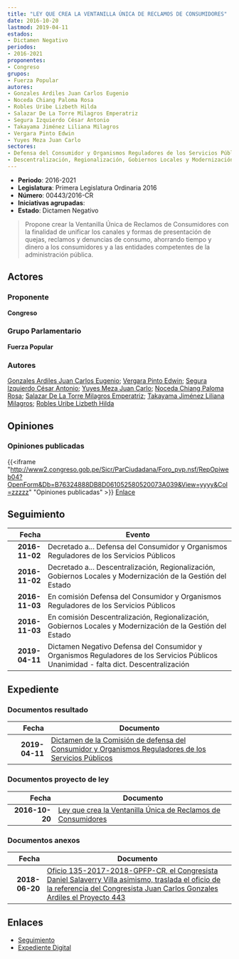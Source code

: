 ```yaml
---
title: "LEY QUE CREA LA VENTANILLA ÚNICA DE RECLAMOS DE CONSUMIDORES"
date: 2016-10-20
lastmod: 2019-04-11
estados:
- Dictamen Negativo
periodos:
- 2016-2021
proponentes:
- Congreso
grupos:
- Fuerza Popular
autores:
- Gonzales Ardiles Juan Carlos Eugenio
- Noceda Chiang Paloma Rosa
- Robles Uribe Lizbeth Hilda
- Salazar De La Torre Milagros Emperatriz
- Segura Izquierdo César Antonio
- Takayama Jiménez Liliana Milagros
- Vergara Pinto Edwin
- Yuyes Meza Juan Carlo
sectores:
- Defensa del Consumidor y Organismos Reguladores de los Servicios Públicos
- Descentralización, Regionalización, Gobiernos Locales y Modernización de la Gestión del Estado
---
```

- **Periodo**: 2016-2021
- **Legislatura**: Primera Legislatura Ordinaria 2016
- **Número**: 00443/2016-CR
- **Iniciativas agrupadas**: 
- **Estado**: Dictamen Negativo

> Propone crear la Ventanilla Única de Reclamos de Consumidores con la finalidad de unificar los canales y formas de presentación de quejas, reclamos y denuncias de consumo, ahorrando tiempo y dinero a los consumidores y a las entidades competentes de la administración pública.


## Actores

### Proponente

**Congreso**

### Grupo Parlamentario

**Fuerza Popular**

### Autores

[Gonzales Ardiles Juan Carlos Eugenio](mailto:mailto:jgonzalesa@congreso.gob.pe); [Vergara Pinto Edwin](mailto:mailto:evergara@congreso.gob.pe); [Segura Izquierdo César Antonio](mailto:mailto:csegura@congreso.gob.pe); [Yuyes Meza Juan Carlo](mailto:mailto:jyuyes@congreso.gob.pe); [Noceda Chiang Paloma Rosa](mailto:mailto:pnoceda@congreso.gob.pe); [Salazar De La Torre Milagros Emperatriz](mailto:mailto:msalazard@congreso.gob.pe); [Takayama Jiménez Liliana Milagros](mailto:mailto:ltakayama@congreso.gob.pe); [Robles Uribe Lizbeth Hilda](mailto:mailto:lroblesu@congreso.gob.pe)

## Opiniones

### Opiniones publicadas

{{<iframe "http://www2.congreso.gob.pe/Sicr/ParCiudadana/Foro_pvp.nsf/RepOpiweb04?OpenForm&Db=B76324888DB8D061052580520073A039&View=yyyy&Col=zzzzz" "Opiniones publicadas" >}}
[Enlace](http://www2.congreso.gob.pe/Sicr/ParCiudadana/Foro_pvp.nsf/RepOpiweb04?OpenForm&Db=B76324888DB8D061052580520073A039&View=yyyy&Col=zzzzz)


## Seguimiento

| Fecha | Evento |
|------:|--------|
| **2016-11-02** | Decretado a... Defensa del Consumidor y Organismos Reguladores de los Servicios Públicos |
| **2016-11-02** | Decretado a... Descentralización, Regionalización, Gobiernos Locales y Modernización de la Gestión del Estado |
| **2016-11-03** | En comisión Defensa del Consumidor y Organismos Reguladores de los Servicios Públicos |
| **2016-11-03** | En comisión Descentralización, Regionalización, Gobiernos Locales y Modernización de la Gestión del Estado |
| **2019-04-11** | Dictamen Negativo Defensa del Consumidor y Organismos Reguladores de los Servicios Públicos Unanimidad - falta dict. Descentralización |

## Expediente

### Documentos resultado

| Fecha | Documento |
|------:|-----------|
| **2019-04-11** | [Dictamen de la Comisión de defensa del Consumidor y Organismos Reguladores de los Servicios Públicos](http://www.leyes.congreso.gob.pe/Documentos/2016_2021/Seguimiento_de_Proyectos_de_Ley/00940PL20170614.pdf) |

### Documentos proyecto de ley

| Fecha | Documento |
|------:|-----------|
| **2016-10-20** | [Ley que crea la Ventanilla Única de Reclamos de Consumidores](http://www.leyes.congreso.gob.pe/Documentos/2016_2021/Proyectos_de_Ley_y_de_Resoluciones_Legislativas/PL0044320161020..pdf) |

### Documentos anexos

| Fecha | Documento |
|------:|-----------|
| **2018-06-20** | [Oficio 135-2017-2018-GPFP-CR, el Congresista Daniel Salaverry Villa asimismo, traslada el oficio de la referencia del Congresista Juan Carlos Gonzales Ardiles el Proyecto 443](http://www.leyes.congreso.gob.pe/Documentos/2016_2021/Oficios/Congresistas/OFICIO-135-2017-2018-GPFP.pdf) |

## Enlaces

- [Seguimiento](http://www2.congreso.gob.pe/Sicr/TraDocEstProc/CLProLey2016.nsf/f7fff46988ca05b1052578e100829cc7/2cbd720d455f534a0525805200767e56?OpenDocument)
- [Expediente Digital](http://www2.congreso.gob.pe/Sicr/TraDocEstProc/Expvirt_2011.nsf/visbusqptramdoc1621/00443?opendocument)

